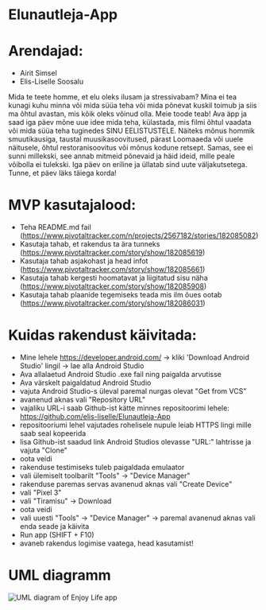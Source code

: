 # Elunautleja-App

# Arendajad:
- Airit Simsel
- Elis-Liselle Soosalu

Mida te teete homme, et elu oleks ilusam ja stressivabam? Mina ei tea kunagi kuhu minna või mida süüa teha või mida põnevat kuskil toimub ja siis ma õhtul avastan, mis kõik oleks võinud olla. Meie toode teab! Ava äpp ja saad iga päev mõne uue idee mida teha, külastada, mis filmi õhtul vaadata või mida süüa teha tuginedes SINU EELISTUSTELE. Näiteks mõnus hommik smuutikausiga, taustal muusikasoovitused, pärast Loomaaeda või uuele näitusele, õhtul restoranisoovitus või mõnus kodune retsept. Samas, see ei sunni millekski, see annab mitmeid põnevaid ja häid ideid, mille peale võibolla ei tulekski. Iga päev on eriline ja üllatab sind uute väljakutsetega. Tunne, et päev läks täiega korda!

# MVP kasutajalood:
- Teha README.md fail (https://www.pivotaltracker.com/n/projects/2567182/stories/182085082)
- Kasutaja tahab, et rakendus ta ära tunneks (https://www.pivotaltracker.com/story/show/182085619)
- Kasutaja tahab asjakohast ja head infot (https://www.pivotaltracker.com/story/show/182085661)
- Kasutaja tahab kergesti hoomatavat ja liigitatud sisu näha (https://www.pivotaltracker.com/story/show/182085908)
- Kasutaja tahab plaanide tegemiseks teada mis ilm õues ootab (https://www.pivotaltracker.com/story/show/182086031)

# Kuidas rakendust käivitada:
- Mine lehele https://developer.android.com/ -> kliki 'Download Android Studio' lingil -> lae alla Android Studio
- Ava allalaetud Android Studio .exe fail ning paigalda arvutisse
- Ava värskelt paigaldatud Android Studio
- vajuta Android Studio-s üleval paremal nurgas olevat "Get from VCS"
- avanenud aknas vali "Repository URL"
- vajaliku URL-i saab Github-ist kätte minnes repositoorimi lehele: https://github.com/elis-liselle/Elunautleja-App
- repositooriumi lehel vajutades rohelisele nupule leiab HTTPS lingi mille saab seal kopeerida
- lisa Github-ist saadud link Android Studios olevasse "URL:" lahtrisse ja vajuta "Clone"
- oota veidi
- rakenduse testimiseks tuleb paigaldada emulaator
- vali ülemiselt toolbarilt "Tools" -> "Device Manager"
- rakenduse paremas servas avanenud aknas vali "Create Device"
- vali "Pixel 3"
- vali "Tiramisu" -> Download
- oota veidi
- vali uuesti "Tools" -> "Device Manager" -> paremal avanenud aknas vali enda seade ja käivita
- Run app (SHIFT + F10)
- avaneb rakendus logimise vaatega, head kasutamist!

# UML diagramm
 ![UML diagram of Enjoy Life app](shorturl.at/efyKL)

